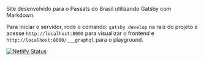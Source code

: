 Site desenvolvido para o Passats do Brasil utilizando Gatsby com Markdown.

Para iniciar o servidor, rode o comando: ```gatsby develop``` na raiz do projeto e acesse ```http://localhost:8000``` para visualizar o frontend e ```http://localhost:8000/___graphql``` para o playground.

[![Netlify Status](https://api.netlify.com/api/v1/badges/ff6988a9-9f10-4531-899f-0a4294e2c1c0/deploy-status)](https://app.netlify.com/sites/passats-do-brasil/deploys)
